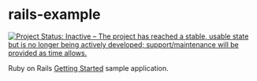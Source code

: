 # rails-example

[![Project Status: Inactive – The project has reached a stable, usable state but is no longer being actively developed; support/maintenance will be provided as time allows.](http://www.repostatus.org/badges/latest/inactive.svg)](http://www.repostatus.org/#inactive)

Ruby on Rails [Getting Started](http://guides.rubyonrails.org/getting_started.html) sample application.
